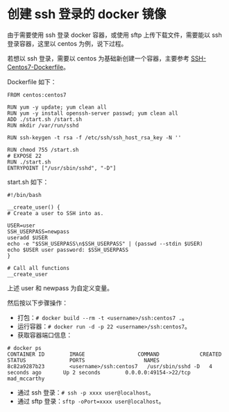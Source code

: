 # 创建 ssh 登录的 docker 镜像

由于需要使用 ssh 登录 docker 容器，或使用 sftp 上传下载文件，需要能以 ssh 登录容器，这里以 centos 为例，说下过程。

若想以 ssh 登录，需要以 centos 为基础新创建一个容器，主要参考 [SSH-Centos7-Dockerfile](https://github.com/CentOS/CentOS-Dockerfiles/tree/master/ssh/centos7)。

Dockerfile 如下：
```
FROM centos:centos7

RUN yum -y update; yum clean all
RUN yum -y install openssh-server passwd; yum clean all
ADD ./start.sh /start.sh
RUN mkdir /var/run/sshd

RUN ssh-keygen -t rsa -f /etc/ssh/ssh_host_rsa_key -N '' 

RUN chmod 755 /start.sh
# EXPOSE 22
RUN ./start.sh
ENTRYPOINT ["/usr/sbin/sshd", "-D"]
```

start.sh 如下：
```
#!/bin/bash

__create_user() {
# Create a user to SSH into as.

USER=user
SSH_USERPASS=newpass
useradd $USER
echo -e "$SSH_USERPASS\n$SSH_USERPASS" | (passwd --stdin $USER)
echo $USER user password: $SSH_USERPASS
}

# Call all functions
__create_user
```
上述 user 和 newpass 为自定义变量。

然后按以下步骤操作：
- 打包：`# docker build --rm -t <username>/ssh:centos7 .`。
- 运行容器：`# docker run -d -p 22 <username>/ssh:centos7`。
- 获取容器端口信息：
```
# docker ps
CONTAINER ID        IMAGE                 COMMAND             CREATED             STATUS              PORTS                   NAMES
8c82a9287b23        <username>/ssh:centos7   /usr/sbin/sshd -D   4 seconds ago       Up 2 seconds        0.0.0.0:49154->22/tcp   mad_mccarthy        
```
- 通过 ssh 登录：`# ssh -p xxxx user@localhost`。
- 通过 sftp 登录：`sftp -oPort=xxxx user@localhost`。



